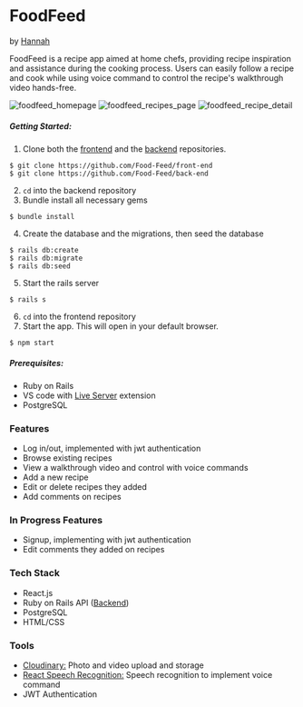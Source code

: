 # FoodFeed

by [Hannah](https://github.com/hkofkin)

FoodFeed is a recipe app aimed at home chefs, providing recipe inspiration and assistance during the cooking process. Users can easily follow a recipe and cook while using voice command to control the recipe's walkthrough video hands-free.

<img src="https://res.cloudinary.com/hsk23/image/upload/v1610760459/Food%20Feed/Screen_Shot_2021-01-15_at_5.26.32_PM_xhodby.png" alt="foodfeed_homepage">
<img src="https://res.cloudinary.com/hsk23/image/upload/v1610760459/Food%20Feed/Screen_Shot_2021-01-15_at_5.27.11_PM_rbxeh5.png" alt="foodfeed_recipes_page">
<img src="https://res.cloudinary.com/hsk23/image/upload/v1610760459/Food%20Feed/Screen_Shot_2021-01-15_at_5.28.02_PM_d2ebqa.png" alt="foodfeed_recipe_detail">

##### Getting Started:  
1. Clone both the [frontend](https://github.com/Food-Feed/front-end) and the [backend](https://github.com/Food-Feed/back-end) repositories. 
```
$ git clone https://github.com/Food-Feed/front-end
$ git clone https://github.com/Food-Feed/back-end
```
2. `cd` into the backend repository  
3. Bundle install all necessary gems 
```
$ bundle install
```
4. Create the database and the migrations, then seed the database
```
$ rails db:create
$ rails db:migrate
$ rails db:seed
```
5. Start the rails server
```
$ rails s
```
6. `cd` into the frontend repository
7. Start the app. This will open in your default browser.
```
$ npm start
```

##### Prerequisites:
- Ruby on Rails
- VS code with [Live Server](https://marketplace.visualstudio.com/items?itemName=ritwickdey.LiveServer) extension
- PostgreSQL

### Features
- Log in/out, implemented with jwt authentication
- Browse existing recipes
- View a walkthrough video and control with voice commands
- Add a new recipe
- Edit or delete recipes they added
- Add comments on recipes

### In Progress Features
- Signup, implementing with jwt authentication
- Edit comments they added on recipes

### Tech Stack
- React.js
- Ruby on Rails API ([Backend](https://github.com/Food-Feed/back-end))
- PostgreSQL 
- HTML/CSS

### Tools
- [Cloudinary:](https://cloudinary.com/) Photo and video upload and storage
- [React Speech Recognition:](https://www.npmjs.com/package/react-speech-recognition) Speech recognition to implement voice command
- JWT Authentication
